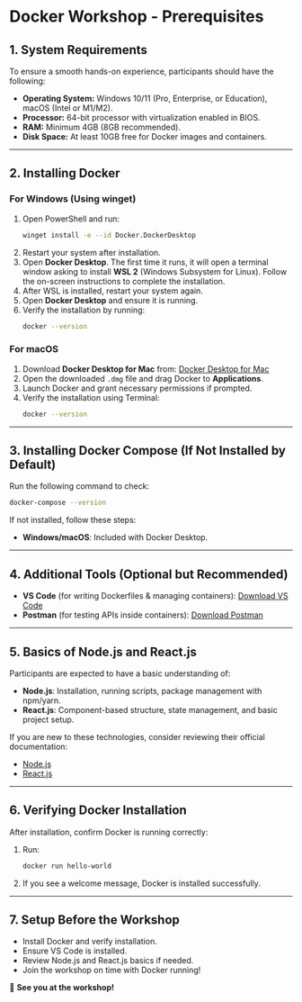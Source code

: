 # **Docker Workshop - Prerequisites**

## 1. System Requirements
To ensure a smooth hands-on experience, participants should have the following:

- **Operating System:** Windows 10/11 (Pro, Enterprise, or Education), macOS (Intel or M1/M2).
- **Processor:** 64-bit processor with virtualization enabled in BIOS.
- **RAM:** Minimum 4GB (8GB recommended).
- **Disk Space:** At least 10GB free for Docker images and containers.

---

## 2. Installing Docker

### **For Windows (Using winget)**
1. Open PowerShell and run:
   ```sh
   winget install -e --id Docker.DockerDesktop
   ```
2. Restart your system after installation.
3. Open **Docker Desktop**. The first time it runs, it will open a terminal window asking to install **WSL 2** (Windows Subsystem for Linux). Follow the on-screen instructions to complete the installation.
4. After WSL is installed, restart your system again.
5. Open **Docker Desktop** and ensure it is running.
6. Verify the installation by running:
   ```sh
   docker --version
   ```

### **For macOS**
1. Download **Docker Desktop for Mac** from: [Docker Desktop for Mac](https://www.docker.com/products/docker-desktop/)
2. Open the downloaded `.dmg` file and drag Docker to **Applications**.
3. Launch Docker and grant necessary permissions if prompted.
4. Verify the installation using Terminal:
   ```sh
   docker --version
   ```

---

## 3. Installing Docker Compose (If Not Installed by Default)
Run the following command to check:
```sh
docker-compose --version
```
If not installed, follow these steps:
- **Windows/macOS**: Included with Docker Desktop.

---

## 4. Additional Tools (Optional but Recommended)
- **VS Code** (for writing Dockerfiles & managing containers): [Download VS Code](https://code.visualstudio.com/)
- **Postman** (for testing APIs inside containers): [Download Postman](https://www.postman.com/downloads/)

---

## 5. Basics of Node.js and React.js
Participants are expected to have a basic understanding of:
- **Node.js**: Installation, running scripts, package management with npm/yarn.
- **React.js**: Component-based structure, state management, and basic project setup.

If you are new to these technologies, consider reviewing their official documentation:
- [Node.js](https://nodejs.org/)
- [React.js](https://react.dev/)

---

## 6. Verifying Docker Installation
After installation, confirm Docker is running correctly:
1. Run:
   ```sh
   docker run hello-world
   ```
2. If you see a welcome message, Docker is installed successfully.

---

## 7. Setup Before the Workshop
- Install Docker and verify installation.
- Ensure VS Code is installed.
- Review Node.js and React.js basics if needed.
- Join the workshop on time with Docker running!

🚀 **See you at the workshop!**

